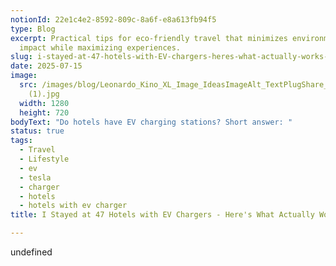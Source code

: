 ```yaml
---
notionId: 22e1c4e2-8592-809c-8a6f-e8a613fb94f5
type: Blog
excerpt: Practical tips for eco-friendly travel that minimizes environmental
  impact while maximizing experiences.
slug: i-stayed-at-47-hotels-with-EV-chargers-heres-what-actually-works-2025
date: 2025-07-15
image:
  src: /images/blog/Leonardo_Kino_XL_Image_IdeasImageAlt_TextPlugShare_hotel_filt_2
    (1).jpg
  width: 1280
  height: 720
bodyText: "Do hotels have EV charging stations? Short answer: "
status: true
tags:
  - Travel
  - Lifestyle
  - ev
  - tesla
  - charger
  - hotels
  - hotels with ev charger
title: I Stayed at 47 Hotels with EV Chargers - Here's What Actually Works (2025)

---
```

undefined